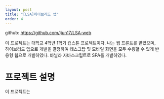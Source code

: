 ```yaml
---
layout: post
title: "[LSA]하이브리드 앱"
order: 4
---
```


github: <https://github.com/ijun17/LSA-web> 

이 프로젝트는 대학교 4학년 1학기 캡스톤 프로젝트이다. 나는 웹 프론트를 맡았으며, 하이브리드 앱으로 개발을 결정하여 데스크탑 및 모바일 화면을 모두 수용할 수 있게 반응형 웹으로 개발하였다. 바닐라 자바스크립트로 SPA를 개발하였다.  

# 프로젝트 설명

이 프로젝트는 